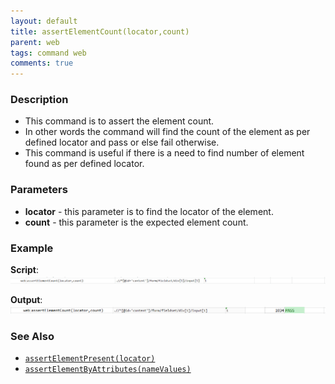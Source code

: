 ```yaml
---
layout: default
title: assertElementCount(locator,count)
parent: web
tags: command web
comments: true
---
```


### Description

- This command is to assert the element count.
- In other words the command will find the count of the element  as per defined locator and pass or else fail otherwise.
- This command is useful if there is a need to find number of element found as per defined locator.

### Parameters

- **locator** - this parameter is to find the locator of the element.
- **count** - this parameter is the expected element count.

### Example

**Script**:<br/>
![](image/assertElementCount_01.png)

**Output**:<br/>
![](image/assertElementCount_02.png)

### See Also

- [`assertElementPresent(locator)`](assertElementPresent(locator).html)
- [`assertElementByAttributes(nameValues)`](assertElementByAttributes(nameValues).html)